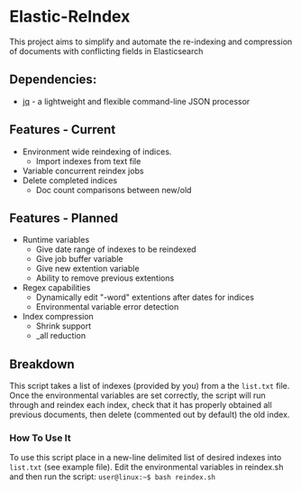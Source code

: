 # Elastic-ReIndex

This project aims to simplify and automate the re-indexing and compression of documents with conflicting fields in Elasticsearch


## Dependencies:
* [jq](https://stedolan.github.io/jq/) - a lightweight and flexible command-line JSON processor


## Features - Current


- Environment wide reindexing of indices.
  - Import indexes from text file
- Variable concurrent reindex jobs
- Delete completed indices
  - Doc count comparisons between new/old


## Features - Planned


- Runtime variables
	- Give date range of indexes to be reindexed
	- Give job buffer variable
	- Give new extention variable
	- Ability to remove previous extentions
- Regex capabilities
	- Dynamically edit "-word" extentions after dates for indices
	- Environmental variable error detection
- Index compression
    - Shrink support
    - _all reduction

## Breakdown
This script takes a list of indexes (provided by you) from a the `list.txt` file. Once the environmental variables are set correctly, the script will run through and reindex each index, check that it has properly obtained all previous documents, then delete (commented out by default) the old index.

### How To Use It
To use this script place in a new-line delimited list of desired indexes into `list.txt` (see example file). Edit the environmental variables in reindex.sh and then run the script: `user@linux:~$ bash reindex.sh`
